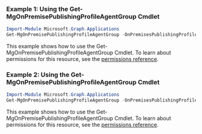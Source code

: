 ### Example 1: Using the Get-MgOnPremisePublishingProfileAgentGroup Cmdlet
```powershell
Import-Module Microsoft.Graph.Applications
Get-MgOnPremisePublishingProfileAgentGroup -OnPremisesPublishingProfileId $onPremisesPublishingProfileId -ExpandProperty "agents,publishedResources" 
```
This example shows how to use the Get-MgOnPremisePublishingProfileAgentGroup Cmdlet.
To learn about permissions for this resource, see the [permissions reference](/graph/permissions-reference).
### Example 2: Using the Get-MgOnPremisePublishingProfileAgentGroup Cmdlet
```powershell
Import-Module Microsoft.Graph.Applications
Get-MgOnPremisePublishingProfileAgentGroup -OnPremisesPublishingProfileId $onPremisesPublishingProfileId -OnPremisesAgentGroupId $onPremisesAgentGroupId -ExpandProperty "publishedResources,agents" 
```
This example shows how to use the Get-MgOnPremisePublishingProfileAgentGroup Cmdlet.
To learn about permissions for this resource, see the [permissions reference](/graph/permissions-reference).
